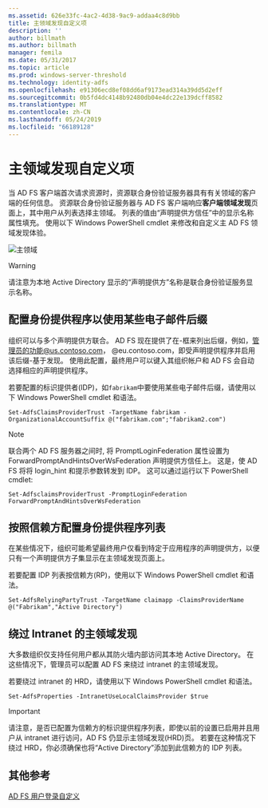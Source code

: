 ```yaml
---
ms.assetid: 626e33fc-4ac2-4d38-9ac9-addaa4c8d9bb
title: 主领域发现自定义项
description: ''
author: billmath
ms.author: billmath
manager: femila
ms.date: 05/31/2017
ms.topic: article
ms.prod: windows-server-threshold
ms.technology: identity-adfs
ms.openlocfilehash: e91306ecd8ef08dd6af9173ead314a39dd5d2eff
ms.sourcegitcommit: 0b5fd4dc4148b92480db04e4dc22e139dcff8582
ms.translationtype: MT
ms.contentlocale: zh-CN
ms.lasthandoff: 05/24/2019
ms.locfileid: "66189128"
---
```

# <a name="home-realm-discovery-customization"></a>主领域发现自定义项


当 AD FS 客户端首次请求资源时，资源联合身份验证服务器具有有关领域的客户端的任何信息。 资源联合身份验证服务器与 AD FS 客户端响应**客户端领域发现**页面上，其中用户从列表选择主领域。 列表的值由“声明提供方信任”中的显示名称属性填充。 使用以下 Windows PowerShell cmdlet 来修改和自定义主 AD FS 领域发现体验。  
  
![主领域](media/AD-FS-user-sign-in-customization/ADFS_Blue_Custom4.png)  
  
> [!WARNING]  
> 请注意为本地 Active Directory 显示的“声明提供方”名称是联合身份验证服务显示名称。  
  



## <a name="configure-identity-provider-to-use-certain-email-suffixes"></a>配置身份提供程序以使用某些电子邮件后缀  
组织可以与多个声明提供方联合。 AD FS 现在提供了在\-框来列出后缀，例如，管理员的功能@us.contoso.com， @eu.contoso.com，即受声明提供程序并启用该后缀\-基于发现。 使用此配置，最终用户可以键入其组织帐户和 AD FS 会自动选择相应的声明提供程序。  
  
若要配置的标识提供者\(IDP\)，如`fabrikam`中要使用某些电子邮件后缀，请使用以下 Windows PowerShell cmdlet 和语法。  
  

`Set-AdfsClaimsProviderTrust -TargetName fabrikam -OrganizationalAccountSuffix @("fabrikam.com";"fabrikam2.com") ` 
 
>[!NOTE]
> 联合两个 AD FS 服务器之间时, 将 PromptLoginFederation 属性设置为 ForwardPromptAndHintsOverWsFederation 声明提供方信任上。  这是，使 AD FS 将将 login_hint 和提示参数转发到 IDP。  这可以通过运行以下 PowerShell cmdlet:
>
>`Set-AdfsclaimsProviderTrust -PromptLoginFederation ForwardPromptAndHintsOverWsFederation`

## <a name="configure-an-identity-provider-list-per-relying-party"></a>按照信赖方配置身份提供程序列表  
在某些情况下，组织可能希望最终用户仅看到特定于应用程序的声明提供方，以便只有一个声明提供方子集显示在主领域发现页面上。  
  
若要配置 IDP 列表按信赖方\(RP\)，使用以下 Windows PowerShell cmdlet 和语法。  
  
 
`Set-AdfsRelyingPartyTrust -TargetName claimapp -ClaimsProviderName @("Fabrikam","Active Directory") ` 

  
## <a name="bypass-home-realm-discovery-for-the-intranet"></a>绕过 Intranet 的主领域发现  
大多数组织仅支持任何用户都从其防火墙内部访问其本地 Active Directory。 在这些情况下，管理员可以配置 AD FS 来绕过 intranet 的主领域发现。  
  
若要绕过 intranet 的 HRD，请使用以下 Windows PowerShell cmdlet 和语法。  
  

`Set-AdfsProperties -IntranetUseLocalClaimsProvider $true ` 
 
  
> [!IMPORTANT]  
> 请注意，是否已配置为信赖方的标识提供程序列表，即使以前的设置已启用并且用户从 intranet 进行访问，AD FS 仍显示主领域发现\(HRD\)页。 若要在这种情况下绕过 HRD，你必须确保也将“Active Directory”添加到此信赖方的 IDP 列表。  

## <a name="additional-references"></a>其他参考 
[AD FS 用户登录自定义](AD-FS-user-sign-in-customization.md)  
